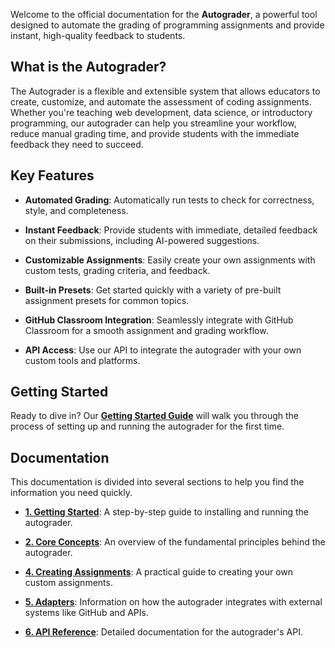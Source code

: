 
Welcome to the official documentation for the **Autograder**, a powerful tool designed to automate the grading of programming assignments and provide instant, high-quality feedback to students.

## What is the Autograder?

The Autograder is a flexible and extensible system that allows educators to create, customize, and automate the assessment of coding assignments. Whether you're teaching web development, data science, or introductory programming, our autograder can help you streamline your workflow, reduce manual grading time, and provide students with the immediate feedback they need to succeed.

## Key Features

* **Automated Grading**: Automatically run tests to check for correctness, style, and completeness.

* **Instant Feedback**: Provide students with immediate, detailed feedback on their submissions, including AI-powered suggestions.

* **Customizable Assignments**: Easily create your own assignments with custom tests, grading criteria, and feedback.

* **Built-in Presets**: Get started quickly with a variety of pre-built assignment presets for common topics.

* **GitHub Classroom Integration**: Seamlessly integrate with GitHub Classroom for a smooth assignment and grading workflow.

* **API Access**: Use our API to integrate the autograder with your own custom tools and platforms.

## Getting Started

Ready to dive in? Our [**Getting Started Guide**](/docs/getting_started.md) will walk you through the process of setting up and running the autograder for the first time.

## Documentation

This documentation is divided into several sections to help you find the information you need quickly.

* [**1. Getting Started**](/docs/getting_started.md): A step-by-step guide to installing and running the autograder.

* [**2. Core Concepts**](/docs/core_concepts.md): An overview of the fundamental principles behind the autograder.

* [**4. Creating Assignments**](/docs/creating_assignments.md): A practical guide to creating your own custom assignments.

* [**5. Adapters**](/docs/adapters.md): Information on how the autograder integrates with external systems like GitHub and APIs.

* [**6. API Reference**](/docs/api_reference.md): Detailed documentation for the autograder's API.


